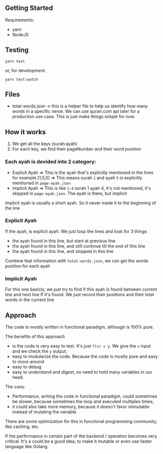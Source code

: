 ## Getting Started

Requirements:
- yarn
- NodeJS

## Testing

```
yarn test
```

or, for development:

```
yarn test:watch
```

## Files

- total-words.json -> this is a helper file to help us identify how many words in a specific verse. We can use quran.com api later for a production use case. This is just make things simple for now

## How it works

1. We get all the keys (surah:ayah)
2. For each key, we find their pageNumber and their word position

### Each ayah is devided into 2 category:

- Explicit Ayah => This is the ayah that's explicitly mentioned in the lines for example [1,5,0] => This means surah `1` and ayah `5` is explicitly mentioned in `page-ayah.json`
- Implicit Ayah => This is like `1:4` surah 1 ayah 4, it's not mentioned, it's skipped in `page-ayah.json`. The ayah is there, but implicit

Implicit ayah is usually a short ayah. So it never made it to the beginning of the line

### Explicit Ayah

If the ayah, is explicit ayah:
We just loop the lines and look for 3 things
- the ayah found in this line, but start at previous line
- the ayah found in this line, and still continue till the end of this line
- the ayah found in this line, and stopped in this line

Combine that information with `total-words.json`, we can get the words position for each ayah

### Implicit Ayah

For this one basicly, we just try to find if this ayah is found between current line and next line
If it's found. We just record their positions and their total words in the current line

## Approach

The code is mostly written in functional paradigm, although is 100% pure.

The benefits of this approach 
- is the code is very easy to test. 
  It's just `f(x) = y`. We give the `x` input and we check the `y` output.
- easy to modularize the code. Because the code is mostly pure and easy to move around
- easy to debug
- easy to understand and digest, no need to hold many variables in our head. 

The cons:
- Performance, writing the code in functional paradigm, could sometimes be slower, because sometimes the loop and executed multiples times,
- it could also take more memory, because it doesn't favor immutable instead of mutating the variable

There are some optimization for this in functional programming community, like caching, etc. 

If the performance in certain part of the backend / operation becomes very critical. It's a could be a good idea, to make it mutable or even use faster language like Golang
